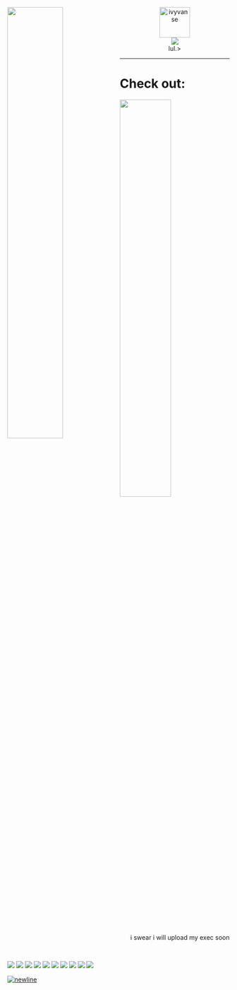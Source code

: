 
[<img align="left" width="50%" src="https://github-readme-stats.vercel.app/api?username=ivyvanse&show_icons=true&theme=chartreuse-dark&include_all_commits=true&count_private=true" />](#)
<p align="center"><a href="#"><img height="69em" src="https://count.getloli.com/get/@:ivyvanse?theme=rule34" alt="ivyvanse" /><br /><img src="https://forthebadge.com/images/badges/designed-in-ms-paint.svg" /></a><br>lul.></p>

---
# Check out:
[<img align="center" width="48%" src="link1">](link1)[<img align="right" width="48%" src=" " />](https://github.com/ivyvanse/)
<p align="right">i swear i will upload my exec soon</p>



<a href=" "><img src=" "></a>

<br />

<img src="https://img.shields.io/badge/-HTML5-535353?style=flat&logo=html5">

<img src="https://img.shields.io/badge/-CSS3-535353?style=flat&logo=css3">
<img src="https://badges.aleen42.com/src/illustrator.svg">
<img src="https://badges.aleen42.com/src/photoshop.svg">
<img src="https://badges.aleen42.com/src/premiere.svg">
<img src="https://badges.aleen42.com/src/mocha.svg">
<img src="https://badges.aleen42.com/src/after_effects.svg">
<img src="https://badges.aleen42.com/src/steam.svg">
<img src="https://img.shields.io/badge/-FireAlpaca-535353?style=flat&logo=data:image/svg+xml;base64,iVBORw0KGgoAAAANSUhEUgAAABAAAAAQCAYAAAAf8/9hAAAA/ElEQVQ4jY2SMY7CMBBFvymClOQCSLTpUiUVTZCQKHIBqt2GFsGBuE7KiApRbLUFN4iQyFqr/G3WyM7YCr+yPPOf/owNjESS47t/Xeu6XgdqAkCjtm1fZwCrSYBtHgtAKN202QIEIU70oihIknme+wACQgBUSpEkh2F4J4UD4X2fOAlIUmstCafUDxiPQJJVVYk70/c8JC7AkI26rqPWmmVZigQ8pTxv5hIwWJDfY8pFDH59xg54s5zZY8gEP4fkFdXIXqqyegXAFKIoCr6CUsoLcCBN0wQB1iKFdgaSZdmU+eIDAEACgLePWBj7vjfmbchs6xvujyOAh6/xD8Fg1qeU6zUWAAAAAElFTkSuQmCC">
<a href="https://open.spotify.com/user/hewokai"><img src="https://badges.aleen42.com/src/spotify.svg"><a>

<br/>




[![newline](https://upload.wikimedia.org/wikipedia/commons/f/f8/OOjs_UI_icon_newline-ltr-invert.svg)](https://raw.githubusercontent.com/ivyvanse/ivyvanse/master/README.md)

